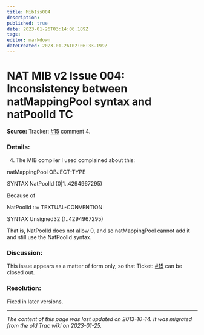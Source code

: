 ```yaml
---
title: MibIss004
description: 
published: true
date: 2023-01-26T03:14:06.189Z
tags: 
editor: markdown
dateCreated: 2023-01-26T02:06:33.199Z
---
```


# NAT MIB v2 Issue 004: Inconsistency between natMappingPool syntax and natPoolId TC 
**Source:** Tracker: [#15](https://wiki.ietf.org/en/group/behave/MibIss001/ticket15) comment 4.

### Details:

4) The MIB compiler I used complained about this:

natMappingPool OBJECT-TYPE

SYNTAX NatPoolId (0|1..4294967295)

Because of

NatPoolId ::= TEXTUAL-CONVENTION

SYNTAX Unsigned32 (1..4294967295)

That is, NatPoolId does not allow 0, and so natMappingPool cannot add it and still use the NatPoolId syntax.

### Discussion:

This issue appears as a matter of form only, so that Ticket: [#15](https://wiki.ietf.org/en/group/behave/MibIss001/ticket15) can be closed out.

### Resolution:

Fixed in later versions.
&nbsp;
&nbsp;
&nbsp;

---

*The content of this page was last updated on 2013-10-14. It was migrated from the old Trac wiki on 2023-01-25.*
